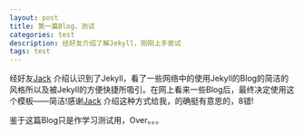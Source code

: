 ```yaml
---
layout: post
title: 第一篇Blog，测试
categories: test
description: 经好友介绍了解Jekyll，刚刚上手尝试
tags: test
---
```

经好友[Jack](https://github.com/xuejiancun) 介绍认识到了Jekyll，看了一些网络中的使用Jekyll的Blog的简洁的风格所以及被Jekyll的方便快捷所吸引。在网上看来一些Blog后，最终决定使用这个模板——简洁!感谢[Jack](https://github.com/xuejiancun) 介绍这种方式给我，的确挺有意思的，8错!

鉴于这篇Blog只是作学习测试用，Over。。。
